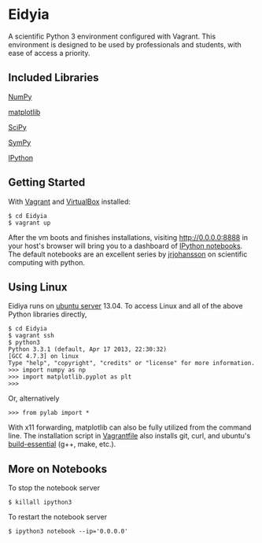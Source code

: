 Eidyia
======

A scientific Python 3 environment configured with Vagrant.
This environment is designed to be used by professionals and students, with ease of access a priority.

Included Libraries
------------------
<a href="https://github.com/numpy/numpy" target="_blank">NumPy</a>

<a href="https://github.com/matplotlib/matplotlib" target="_blank">matplotlib</a>

<a href="https://github.com/scipy/scipy" target="_blank">SciPy</a>

<a href="https://github.com/sympy/sympy" target="_blank">SymPy</a>

<a href="https://github.com/ipython/ipython" target="_blank">IPython</a>

Getting Started
---------------

With <a href="http://downloads.vagrantup.com/tags/v1.3.5" target="_blank">Vagrant</a> and
<a href="https://www.virtualbox.org/wiki/Downloads" target="_blank">VirtualBox</a> installed:

```shell
$ cd Eidyia
$ vagrant up
```
After the vm boots and finishes installations, visiting http://0.0.0.0:8888 in your host's browser will bring you to a dashboard of
<a href="http://ipython.org/notebook.html" target="_blank">IPython notebooks</a>.
The default notebooks are an excellent series by
<a href="https://github.com/jrjohansson/scientific-python-lectures" target="_blank">jrjohansson</a>
on scientific computing with python.
<img src="http://i.imgur.com/fCnTlYu.png" alt="">

Using Linux
-----------

Eidiya runs on <a href="http://www.ubuntu.com/server" target="_blank">ubuntu server</a> 13.04.
To access Linux and all of the above Python libraries directly,

```shell
$ cd Eidyia
$ vagrant ssh
$ python3
Python 3.3.1 (default, Apr 17 2013, 22:30:32) 
[GCC 4.7.3] on linux
Type "help", "copyright", "credits" or "license" for more information.
>>> import numpy as np
>>> import matplotlib.pyplot as plt
>>> 
```
Or, alternatively
```shell
>>> from pylab import *
```
With x11 forwarding, matplotlib can also be fully utilized from the command line.  The installation script in
<a href="https://github.com/stemdev/Eidyia/blob/master/VagrantFile" target="_blank">Vagrantfile</a>
also installs git, curl, and ubuntu's 
<a href="http://packages.ubuntu.com/lucid/build-essential" target="_blank">build-essential</a> (g++, make, etc.).

More on Notebooks
----------
To stop the notebook server
```shell
$ killall ipython3
```
To restart the notebook server
```shell
$ ipython3 notebook --ip='0.0.0.0'
```

